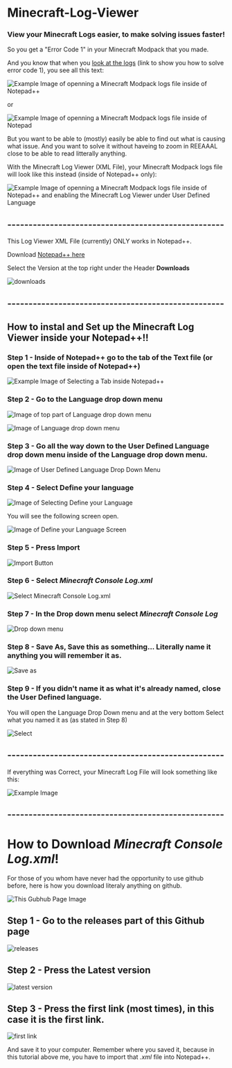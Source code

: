 # Minecraft-Log-Viewer
### View your Minecraft Logs easier, to make solving issues faster!

So you get a "Error Code 1" in your Minecraft Modpack that you made. 

And you know that when you [look at the logs](https://new.reddit.com/r/CurseForge/comments/1bl7obj/modpack_making_minecraft_exit_code_1_solved_how/) (link to show you how to solve error code 1), you see all this text:


![Example Image of openning a Minecraft Modpack logs file inside of Notepad++](https://i.imgur.com/H001iff.png)


 or


![Example Image of openning a Minecraft Modpack logs file inside of Notepad](https://i.imgur.com/mLiDqu2.png)


But you want to be able to (mostly) easily be able to find out what is causing what issue. And you want to solve it without haveing to zoom in REEAAAL close to be able to read litterally anything.

With the Minecraft Log Viewer (XML File), your Minecraft Modpack logs file will look like this instead (inside of Notepad++ only):

![Example Image of openning a Minecraft Modpack logs file inside of Notepad++ and enabling the Minecraft Log Viewer under User Defined Language](https://i.imgur.com/DKJXUIN.png)

## ---------------------------------------------------

This Log Viewer XML File (currently) ONLY works in Notepad++.

Download [Notepad++ here](https://i.imgur.com/QpMHvev.png)

Select the Version at the top right under the Header **Downloads**

![downloads](https://i.imgur.com/QpMHvev.png)

## ---------------------------------------------------

## How to instal and Set up the Minecraft Log Viewer inside your Notepad++!!

### Step 1 - Inside of Notepad++ go to the tab of the Text file (or open the text file inside of Notepad++)

![Example Image of Selecting a Tab inside Notepad++](https://i.imgur.com/TJjK11u.png)

### Step 2 - Go to the **Language** drop down menu

![Image of top part of Language drop down menu](https://i.imgur.com/SXkrkIK.png)

![Image of Language drop down menu](https://i.imgur.com/F2T5d1n.png)

### Step 3 - Go all the way down to the **User Defined Language** drop down menu inside of the **Language** drop down menu.

![Image of User Defined Language Drop Down Menu](https://i.imgur.com/JyXaQzI.png)

### Step 4 - Select **Define your language**

![Image of Selecting Define your Language](https://i.imgur.com/nPeP7UF.png)


You will see the following screen open.


![Image of Define your Language Screen](https://i.imgur.com/FROzc6g.png)


### Step 5 - Press Import

![Import Button](https://i.imgur.com/ziHRoz2.png)

### Step 6 - Select *Minecraft Console Log.xml*

![Select Minecraft Console Log.xml](https://i.imgur.com/YYtkgTp.png)

### Step 7 - In the Drop down menu select *Minecraft Console Log*

![Drop down menu](https://i.imgur.com/rRZGS0R.png)

### Step 8 - Save As, Save this as something... Literally name it anything you will remember it as.

![Save as](https://i.imgur.com/9rQDQWt.png)

### Step 9 - If you didn't name it as what it's already named, close the User Defined language.

You will open the Language Drop Down menu and at the very bottom Select what you named it as (as stated in Step 8)

![Select](https://i.imgur.com/BXHAIAt.png)

## ---------------------------------------------------

If everything was Correct, your Minecraft Log File will look something like this:

![Example Image](https://i.imgur.com/yPcjj7c.png)


## ---------------------------------------------------

# How to Download *Minecraft Console Log.xml*!

For those of you whom have never had the opportunity to use github before, here is how you download literaly anything on github.

![This Gubhub Page Image](https://i.imgur.com/O7gyKMd.png)

## Step 1 - Go to the releases part of this Github page

![releases](https://i.imgur.com/n40XmWH.png)

## Step 2 - Press the **Latest** version

![latest version](https://i.imgur.com/epiJ9dJ.png)

## Step 3 - Press the first link (most times), in this case it is the first link.

![first link](https://i.imgur.com/kHWfprV.png)

And save it to your computer. Remember where you saved it, because in this tutorial above me, you have to import that *.xml* file into Notepad++.
